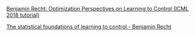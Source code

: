[Benjamin Recht: Optimization Perspectives on Learning to Control (ICML 2018 tutorial)](https://youtu.be/nF2-39a29Pw)

[The statistical foundations of learning to control - Benjamin Recht](https://youtu.be/gK1zHeLf8U0)
